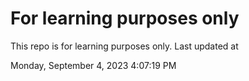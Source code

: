 # For learning purposes only
This repo is for learning purposes only.
Last updated at

Monday, September 4, 2023 4:07:19 PM

